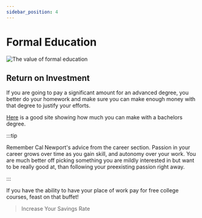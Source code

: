 ```yaml
---
sidebar_position: 4
---
```


# Formal Education

![The value of formal education](/img/meme-pyramid-scheme.svg)

## Return on Investment

If you are going to pay a significant amount for an advanced degree, you better do your homework and make sure you can make enough money with that degree to justify your efforts.

[Here](https://www.payscale.com/college-salary-report/majors-that-pay-you-back/bachelors) is a good site showing how much you can make with a bachelors degree. 

:::tip

Remember Cal Newport's advice from the career section. Passion in your career grows over time as you gain skill, and autonomy over your work. You are much better off picking something you are mildly interested in but want to be really good at, than following your preexisting passion right away.

:::

If you have the ability to have your place of work pay for free college courses, feast on that buffet!

>Increase Your Savings Rate